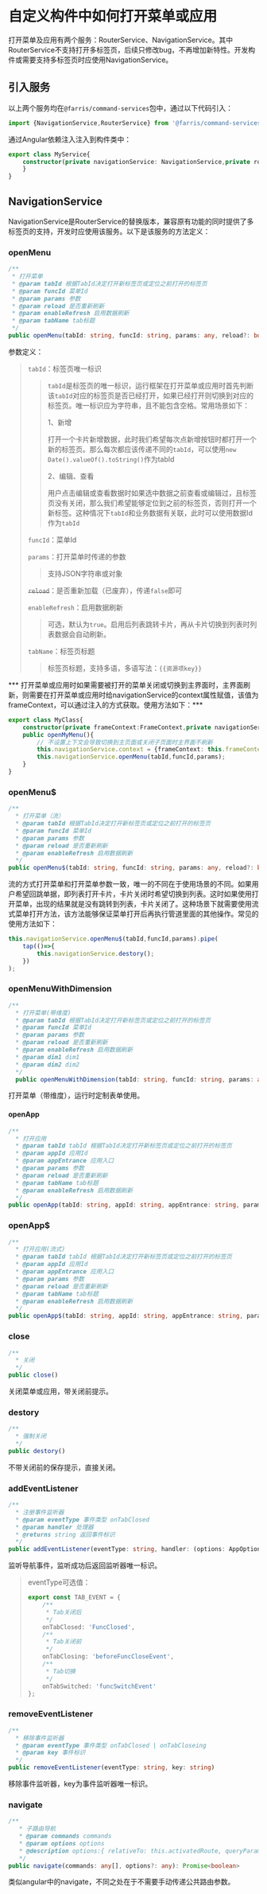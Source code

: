 # 自定义构件中如何打开菜单或应用

打开菜单及应用有两个服务：RouterService、NavigationService。其中RouterService不支持打开多标签页，后续只修改bug，不再增加新特性。开发构件或需要支持多标签页时应使用NavigationService。

## 引入服务

以上两个服务均在`@farris/command-services`包中，通过以下代码引入：

```typescript
import {NavigationService,RouterService} from '@farris/command-services';
```

通过Angular依赖注入注入到构件类中：

```typescript
export class MyService{
    constructor(private navigationService: NavigationService,private routerService:RouterService){
    }
}
```

## NavigationService

NavigationService是RouterService的替换版本，兼容原有功能的同时提供了多标签页的支持，开发时应使用该服务。以下是该服务的方法定义：

### openMenu

```typescript
/**
 * 打开菜单
 * @param tabId 根据TabId决定打开新标签页或定位之前打开的标签页
 * @param funcId 菜单Id
 * @param params 参数
 * @param reload 是否重新刷新
 * @param enableRefresh 启用数据刷新
 * @param tabName tab标题
 */
public openMenu(tabId: string, funcId: string, params: any, reload?: boolean, enableRefresh?: any, tabName?: string)
```

参数定义：

> `tabId`：标签页唯一标识
>
> > `tabId`是标签页的唯一标识，运行框架在打开菜单或应用时首先判断该`tabId`对应的标签页是否已经打开，如果已经打开则切换到对应的标签页。唯一标识应为字符串，且不能包含空格。常用场景如下：
> >
> > 1、新增
> >
> > 打开一个卡片新增数据，此时我们希望每次点新增按钮时都打开一个新的标签页。那么每次都应该传递不同的`tabId`，可以使用`new Date().valueOf().toString()`作为tabId
> >
> > 2、编辑、查看
> >
> > 用户点击编辑或查看数据时如果选中数据之前查看或编辑过，且标签页没有关闭，那么我们希望能够定位到之前的标签页，否则打开一个新标签。这种情况下`tabId`和业务数据有关联，此时可以使用数据Id作为`tabId`
>
> `funcId`：菜单Id
>
> `params`：打开菜单时传递的参数
>
> > 支持JSON字符串或对象
>
> ~~`reload`~~：是否重新加载（已废弃），传递`false`即可
>
> `enableRefresh`：启用数据刷新
>
> > 可选，默认为`true`。启用后列表跳转卡片，再从卡片切换到列表时列表数据会自动刷新。
>
> `tabName`：标签页标题
>
> > 标签页标题，支持多语，多语写法：`{{资源项key}}`

*** 打开菜单或应用时如果需要被打开的菜单关闭或切换到主界面时，主界面刷新，则需要在打开菜单或应用时给navigationService的context属性赋值，该值为frameContext，可以通过注入的方式获取。使用方法如下：***

```typescript
export class MyClass{
    constructor(private frameContext:FrameContext,private navigationService: NavigationService){}
    public openMyMenu(){
        // 不设置上下文会导致切换到主页面或关闭子页面时主界面不刷新
        this.navigationService.context = {frameContext: this.frameContext};
        this.navigationService.openMenu(tabId,funcId,params);
    }
}
```



### openMenu$

```typescript
/**
  * 打开菜单（流）
  * @param tabId 根据TabId决定打开新标签页或定位之前打开的标签页
  * @param funcId 菜单Id
  * @param params 参数
  * @param reload 是否重新刷新
  * @param enableRefresh 启用数据刷新
  */
public openMenu$(tabId: string, funcId: string, params: any, reload?: boolean, enableRefresh?: any, tabName?: string)
```

流的方式打开菜单和打开菜单参数一致，唯一的不同在于使用场景的不同。如果用户希望回跳单据，即列表打开卡片，卡片关闭时希望切换到列表。这时如果使用打开菜单，出现的结果就是没有跳转到列表，卡片关闭了。这种场景下就需要使用流式菜单打开方法，该方法能够保证菜单打开后再执行管道里面的其他操作。常见的使用方法如下：

```typescript
this.navigationService.openMenu$(tabId,funcId,params).pipe(
	tap(()=>{
        this.navigationService.destory();
    })
);
```

### openMenuWithDimension

```typescript
/**
  * 打开菜单(带维度)
  * @param tabId 根据TabId决定打开新标签页或定位之前打开的标签页
  * @param funcId 菜单Id
  * @param params 参数
  * @param reload 是否重新刷新
  * @param enableRefresh 启用数据刷新
  * @param dim1 dim1
  * @param dim2 dim2
  */
  public openMenuWithDimension(tabId: string, funcId: string, params: any, enableRefresh?: any, dim1?: any, dim2?: any, tabName?: string)
```

打开菜单（带维度），运行时定制表单使用。

#### openApp

```typescript
/**
  * 打开应用
  * @param tabId tabId 根据TabId决定打开新标签页或定位之前打开的标签页
  * @param appId 应用Id
  * @param appEntrance 应用入口
  * @param params 参数
  * @param reload 是否重新刷新
  * @param tabName tab标题
  * @param enableRefresh 启用数据刷新
  */
public openApp(tabId: string, appId: string, appEntrance: string, params: any, reload?: boolean, tabName?: string, enableRefresh?: any)
```

### openApp$

```typescript
/**
  * 打开应用(流式)
  * @param tabId tabId 根据TabId决定打开新标签页或定位之前打开的标签页
  * @param appId 应用Id
  * @param appEntrance 应用入口
  * @param params 参数
  * @param reload 是否重新刷新
  * @param tabName tab标题
  * @param enableRefresh 启用数据刷新
  */
public openApp$(tabId: string, appId: string, appEntrance: string, params: any, reload?: boolean, tabName?: string, enableRefresh?: any)
```

### close

```typescript
/**
  * 关闭
  */
public close()
```

关闭菜单或应用，带关闭前提示。

### destory

```typescript
/**
  * 强制关闭
  */
public destory() 
```

不带关闭前的保存提示，直接关闭。

### addEventListener

```typescript
/**
  * 注册事件监听器
  * @param eventType 事件类型 onTabClosed
  * @param handler 处理器
  * @returns string 返回事件标识
  */
public addEventListener(eventType: string, handler: (options: AppOptions) => any): string
```

监听导航事件，监听成功后返回监听器唯一标识。

> eventType可选值：
>
> ```typescript
> export const TAB_EVENT = {
>     /**
>      * Tab关闭后
>      */
>     onTabClosed: 'FuncClosed',
>     /**
>      * Tab关闭前
>      */
>     onTabClosing: 'beforeFuncCloseEvent',
>     /**
>      * Tab切换
>      */
>     onTabSwitched: 'funcSwitchEvent'
> };
> ```

### removeEventListener

```typescript
/**
  * 移除事件监听器
  * @param eventType 事件类型 onTabClosed | onTabCloseing
  * @param key 事件标识
  */
public removeEventListener(eventType: string, key: string)
```

移除事件监听器，key为事件监听器唯一标识。

### navigate

```typescript
/**
   * 子路由导航
   * @param commands commands
   * @param options options
   * @description options:{ relativeTo: this.activatedRoute, queryParams:{a:1,b:2},etc:...}
   */
public navigate(commands: any[], options?: any): Promise<boolean>
```

类似angular中的navigate，不同之处在于不需要手动传递公共路由参数。